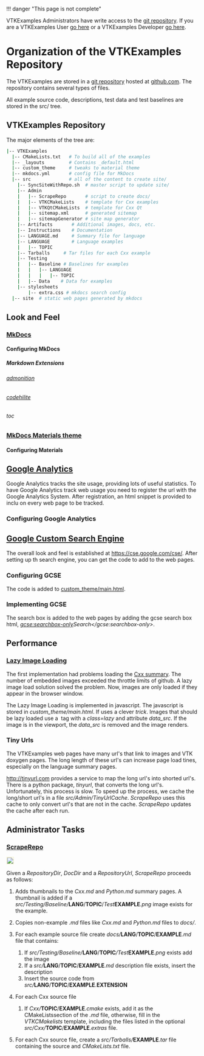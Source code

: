 !!! danger "This page is not complete"

VTKExamples Administrators have write access to the [git repository]([https://github.com/lorensen/VTKExamples). If you are a VTKExamples User [go here](/Instructions/ForUsers) or a VTKExamples Developer [go here](/Instructions/ForDevelopers).

# Organization of the VTKExamples Repository

The VTKExamples are stored in a [git repository](https://github.com/lorensen/VTKExamples.git) hosted at [github.com](http://www.github.com/). The repository contains several types of files.

All example source code, descriptions, test data and test baselines are stored in the src/ tree.

## VTKExamples Repository

The major elements of the tree are:

``` bash
|-- VTKExamples
  |-- CMakeLists.txt   # To build all of the examples
  |-- _layouts         # Contains _default.html
  |-- custom_theme     # tweaks to material theme
  |-- mkdocs.yml       # config file for MkDocs
  |-- src              # all of the content to create site/
    |-- SyncSiteWithRepo.sh  # master script to update site/
    |-- Admin
    |   |-- ScrapeRepo       # script to create docs/
    |   |-- VTKCMakeLists    # template for Cxx examples
    |   |-- VTKQtCMakeLists  # template for Cxx Qt
    |   |-- sitemap.xml      # generated sitemap
    |   |-- sitemapGenerator # site map generator
    |-- Artifacts       # Additional images, docs, etc.
    |-- Instructions    # Documentation
    |-- LANGUAGE.md     # Summary file for language
    |-- LANGUAGE        # Language examples
    |   |-- TOPIC
    |-- Tarballs     # Tar files for each Cxx example
    |-- Testing
    |   |-- Baseline # Baselines for examples
    |   |   |-- LANGUAGE
    |   |   |   |-- TOPIC
    |   |-- Data    # Data for examples
    |-- stylesheets
        |-- extra.css # mkdocs search config
  |-- site  # static web pages generated by mkdocs
```

## Look and Feel

### [MkDocs](http://www.mkdocs.org/)
#### Configuring MkDocs
##### Markdown Extensions
###### [admonition](http://squidfunk.github.io/mkdocs-material/extensions/admonition/)
###### [codehilite](http://squidfunk.github.io/mkdocs-material/extensions/codehilite/)
###### toc

### [MkDocs Materials theme](http://squidfunk.github.io/mkdocs-material/)

#### Configuring Materials

## [Google Analytics](https://analytics.google.com/)
Google Analytics tracks the site usage, providing lots of useful statistics. To have Google Analytics track web usage you need to register the url with the Google Analytics System. After registration, an html snippet is provided to inclu on every web page to be tracked.

### Configuring Google Analytics

## [Google Custom Search Engine](https://cse.google.com/cse/)
The overall look and feel is established at https://cse.google.com/cse/. After setting up th search engine, you can get the code to add to the web pages.

### Configuring GCSE
The code is added to [custom_theme/main.html](https://github.com/lorensen/VTKExamples/blob/master/custom_theme/main.html).

### Implementing GCSE
The search box is added to the web pages by adding the gcse search box html, *<gcse:searchbox-only>Search</gcse:searchbox-only>*.

## Performance
### [Lazy Image Loading](https://davidwalsh.name/lazyload-image-fade)

The first implementation had problems loading the [Cxx summary](/Cxx). The number of embedded images exceeded the throttle limits of github. A lazy image load solution solved the problem. Now, images are only loaded if they appear in the browser window.

The Lazy Image Loading is implemented in javascript. The javascript is stored in *custom_theme/main.html*. If uses a clever *trick*. Images that should be lazy loaded use a *<img>* tag with a *class=lazy* and attribute *data_src*. If the image is in the viewport, the *data_src* is removed and the image renders.

### Tiny Urls

The VTKExamples web pages have many url's that link to images and VTK doxygen pages. The long length of these url's can increase page load tines, especially on the language summary pages. 

http://tinyurl.com provides a service to map the long url's into shorted url's. There is a python package, *tinyurl*, that converts the long url's. Unfortunately, this process is slow. To speed up the process, we cache the long/short url's in a file *src/Admin/TinyUrlCache*. *ScrapeRepo* uses this cache to only convert url's that are not in the cache. *ScrapeRepo* updates the cache after each run.

## Administrator Tasks

### [ScrapeRepo](https://github.com/lorensen/VTKExamples/blob/master/src/Admin/ScrapeRepo)

<img style="border:2px solid beige;float:center" src="https://github.com/lorensen/VTKExamples/blob/master/src/Artifacts/ScrapeRepo.png?raw=true" />

Given a *RepositoryDir*, *DocDir* and a *RepositoryUrl*, *ScrapeRepo* proceeds as follows:

1. Adds thumbnails to the *Cxx.md* and *Python.md* summary pages.  A thumbnail is added if a _src/Testing/Baseline/_**LANG**/**TOPIC**/_Test_**EXAMPLE**_.png_ image exists for the example.

2. Copies non-example *.md* files like *Cxx.md* and *Python.md* files to *docs/*.

3. For each example source file create _docs/_**LANG**/**TOPIC**/**EXAMPLE**_.md_ file that contains:
    1. If _src/Testing/Baseline/_**LANG**/**TOPIC**_/Test_**EXAMPLE**_.png_ exists add the image
    2. If a _src/_**LANG**/**TOPIC**/**EXAMPLE**_.md_ description file exists, insert the description
    3. Insert the source code from _src/_**LANG**/**TOPIC**/**EXAMPLE**.**EXTENSION**

4. For each Cxx source file
    1. If _Cxx/_**TOPIC**/**EXAMPLE**_.cmake_ exists, add it as the CMakeListssection of the _.md_ file, otherwise, fill in the *VTKCMakelists* template, including the files listed in the optional _src/Cxx/_**TOPIC**/**EXAMPLE**_.extras_ file.

4. For each Cxx source file, create a _src/Tarballs/_**EXAMPLE**_.tar_ file containing the source and _CMakeLists.txt_ file.
